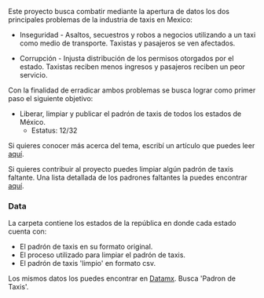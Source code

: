 Este proyecto busca combatir mediante la apertura de datos los dos principales problemas de la industria de taxis en Mexico:

  * Inseguridad - Asaltos, secuestros y robos a negocios utilizando a un taxi como medio de transporte. Taxistas y pasajeros se ven afectados. 

  * Corrupción - Injusta distribución de los permisos otorgados por el estado. Taxistas reciben menos ingresos y pasajeros reciben un peor servicio.  

Con la finalidad de erradicar ambos problemas se busca lograr como primer paso el siguiente objetivo:

  * Liberar, limpiar y publicar el padrón de taxis de todos los estados de México.
    * Estatus: 12/32

Si quieres conocer más acerca del tema, escribí un artículo que puedes leer [aquí](https://medium.com/@edgar.gutierrez.gzz/padr%C3%B3n-de-taxis-de-nuevo-le%C3%B3n-121b12bf3d89#.ck9ypuqca).

Si quieres contribuir al proyecto puedes limpiar algún padrón de taxis faltante. Una lista detallada de los padrones faltantes la puedes encontrar [aquí](https://docs.google.com/spreadsheets/d/1nF0zu67nIWU1QNwlpKN8Z2xadoynfz7H_PybWQMJUxI/edit?usp=sharing). 

### Data

La carpeta contiene los estados de la república en donde cada estado cuenta con:

   * El padrón de taxis en su formato original.
   * El proceso utilizado para limpiar el padrón de taxis.
   * El padrón de taxis 'limpio' en formato csv. 

Los mismos datos los puedes encontrar en [Datamx](http://datamx.io/). Busca 'Padron de Taxis'.
